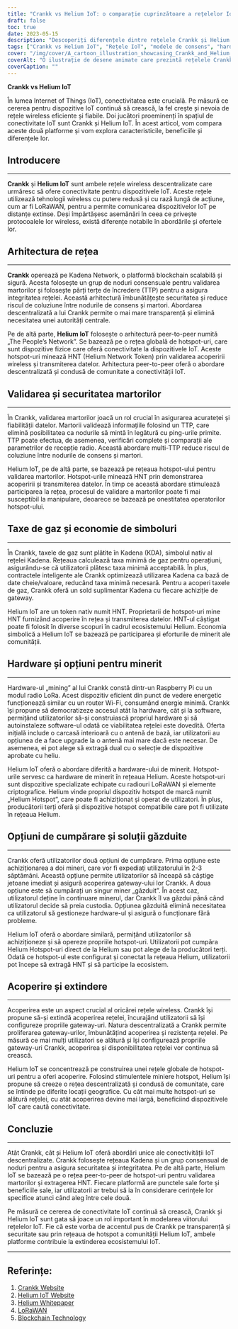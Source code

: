 ```yaml
---
title: "Crankk vs Helium IoT: o comparație cuprinzătoare a rețelelor IoT"
draft: false
toc: true
date: 2023-05-15
description: "Descoperiți diferențele dintre rețelele Crankk și Helium IoT, modelele lor de consens, hardware-ul pentru minerit, taxele de gaz și multe altele."
tags: ["Crankk vs Helium IoT", "Rețele IoT", "modele de consens", "hardware de minerit", "taxe de gaz", "blockchain", "LoRaWAN", "Conectivitate IoT", "comunicații fără fir", "internetul Lucrurilor", "rețele descentralizate", "dispozitive cu putere redusă", "Soluții IoT", "dispozitive inteligente", "aplicații IoT", "transmiterea datelor", "soluții de conectivitate", "Tehnologia IoT", "comparație de rețea", "rețele fără fir"]
cover: "/img/cover/A_cartoon_illustration_showcasing_Crankk_and_Helium_IoT.png"
coverAlt: "O ilustrație de desene animate care prezintă rețelele Crankk și Helium IoT care conectează dispozitive inteligente într-un mediu descentralizat și fără fir."
coverCaption: ""
---
```


**Crankk vs Helium IoT**

În lumea Internet of Things (IoT), conectivitatea este crucială. Pe măsură ce cererea pentru dispozitive IoT continuă să crească, la fel crește și nevoia de rețele wireless eficiente și fiabile. Doi jucători proeminenți în spațiul de conectivitate IoT sunt Crankk și Helium IoT. În acest articol, vom compara aceste două platforme și vom explora caracteristicile, beneficiile și diferențele lor.

## Introducere

______

**Crankk** și **Helium IoT** sunt ambele rețele wireless descentralizate care urmăresc să ofere conectivitate pentru dispozitivele IoT. Aceste rețele utilizează tehnologii wireless cu putere redusă și cu rază lungă de acțiune, cum ar fi LoRaWAN, pentru a permite comunicarea dispozitivelor IoT pe distanțe extinse. Deși împărtășesc asemănări în ceea ce privește protocoalele lor wireless, există diferențe notabile în abordările și ofertele lor.

## Arhitectura de rețea

______

**Crankk** operează pe Kadena Network, o platformă blockchain scalabilă și sigură. Acesta folosește un grup de noduri consensuale pentru validarea martorilor și folosește părți terțe de încredere (TTP) pentru a asigura integritatea rețelei. Această arhitectură îmbunătățește securitatea și reduce riscul de coluziune între nodurile de consens și martori. Abordarea descentralizată a lui Crankk permite o mai mare transparență și elimină necesitatea unei autorități centrale.

Pe de altă parte, **Helium IoT** folosește o arhitectură peer-to-peer numită „The People’s Network”. Se bazează pe o rețea globală de hotspot-uri, care sunt dispozitive fizice care oferă conectivitate la dispozitivele IoT. Aceste hotspot-uri minează HNT (Helium Network Token) prin validarea acoperirii wireless și transmiterea datelor. Arhitectura peer-to-peer oferă o abordare descentralizată și condusă de comunitate a conectivității IoT.

## Validarea și securitatea martorilor

______

În Crankk, validarea martorilor joacă un rol crucial în asigurarea acurateței și fiabilității datelor. Martorii validează informațiile folosind un TTP, care elimină posibilitatea ca nodurile să mintă în legătură cu ping-urile primite. TTP poate efectua, de asemenea, verificări complete și comparații ale parametrilor de recepție radio. Această abordare multi-TTP reduce riscul de coluziune între nodurile de consens și martori.

Helium IoT, pe de altă parte, se bazează pe rețeaua hotspot-ului pentru validarea martorilor. Hotspot-urile minează HNT prin demonstrarea acoperirii și transmiterea datelor. În timp ce această abordare stimulează participarea la rețea, procesul de validare a martorilor poate fi mai susceptibil la manipulare, deoarece se bazează pe onestitatea operatorilor hotspot-ului.

## Taxe de gaz și economie de simboluri

______

În Crankk, taxele de gaz sunt plătite în Kadena (KDA), simbolul nativ al rețelei Kadena. Rețeaua calculează taxa minimă de gaz pentru operațiuni, asigurându-se că utilizatorii plătesc taxa minimă acceptabilă. În plus, contractele inteligente ale Crankk optimizează utilizarea Kadena ca bază de date cheie/valoare, reducând taxa minimă necesară. Pentru a acoperi taxele de gaz, Crankk oferă un sold suplimentar Kadena cu fiecare achiziție de gateway.

Helium IoT are un token nativ numit HNT. Proprietarii de hotspot-uri mine HNT furnizând acoperire în rețea și transmiterea datelor. HNT-ul câștigat poate fi folosit în diverse scopuri în cadrul ecosistemului Helium. Economia simbolică a Helium IoT se bazează pe participarea și eforturile de minerit ale comunității.

## Hardware și opțiuni pentru minerit

______

Hardware-ul „mining” al lui Crankk constă dintr-un Raspberry Pi cu un modul radio LoRa. Acest dispozitiv eficient din punct de vedere energetic funcționează similar cu un router Wi-Fi, consumând energie minimă. Crankk își propune să democratizeze accesul atât la hardware, cât și la software, permițând utilizatorilor să-și construiască propriul hardware și să autoinstaleze software-ul odată ce viabilitatea rețelei este dovedită. Oferta inițială include o carcasă interioară cu o antenă de bază, iar utilizatorii au opțiunea de a face upgrade la o antenă mai mare dacă este necesar. De asemenea, ei pot alege să extragă dual cu o selecție de dispozitive aprobate cu heliu.

Helium IoT oferă o abordare diferită a hardware-ului de minerit. Hotspot-urile servesc ca hardware de minerit în rețeaua Helium. Aceste hotspot-uri sunt dispozitive specializate echipate cu radiouri LoRaWAN și elemente criptografice. Helium vinde propriul dispozitiv hotspot de marcă numit „Helium Hotspot”, care poate fi achiziționat și operat de utilizatori. În plus, producătorii terți oferă și dispozitive hotspot compatibile care pot fi utilizate în rețeaua Helium.

## Opțiuni de cumpărare și soluții găzduite

______

Crankk oferă utilizatorilor două opțiuni de cumpărare. Prima opțiune este achiziționarea a doi mineri, care vor fi expediați utilizatorului în 2-3 săptămâni. Această opțiune permite utilizatorilor să înceapă să câștige jetoane imediat și asigură acoperirea gateway-ului lor Crankk. A doua opțiune este să cumpărați un singur miner „găzduit”. În acest caz, utilizatorul deține în continuare minerul, dar Crankk îl va găzdui până când utilizatorul decide să preia custodia. Opțiunea găzduită elimină necesitatea ca utilizatorul să gestioneze hardware-ul și asigură o funcționare fără probleme.

Helium IoT oferă o abordare similară, permițând utilizatorilor să achiziționeze și să opereze propriile hotspot-uri. Utilizatorii pot cumpăra Helium Hotspot-uri direct de la Helium sau pot alege de la producători terți. Odată ce hotspot-ul este configurat și conectat la rețeaua Helium, utilizatorii pot începe să extragă HNT și să participe la ecosistem.

## Acoperire și extindere

______

Acoperirea este un aspect crucial al oricărei rețele wireless. Crankk își propune să-și extindă acoperirea rețelei, încurajând utilizatorii să își configureze propriile gateway-uri. Natura descentralizată a Crankk permite proliferarea gateway-urilor, îmbunătățind acoperirea și rezistența rețelei. Pe măsură ce mai mulți utilizatori se alătură și își configurează propriile gateway-uri Crankk, acoperirea și disponibilitatea rețelei vor continua să crească.

Helium IoT se concentrează pe construirea unei rețele globale de hotspot-uri pentru a oferi acoperire. Folosind stimulentele miniere hotspot, Helium își propune să creeze o rețea descentralizată și condusă de comunitate, care se întinde pe diferite locații geografice. Cu cât mai multe hotspot-uri se alătură rețelei, cu atât acoperirea devine mai largă, beneficiind dispozitivele IoT care caută conectivitate.


## Concluzie

______

Atât Crankk, cât și Helium IoT oferă abordări unice ale conectivității IoT descentralizate. Crankk folosește rețeaua Kadena și un grup consensual de noduri pentru a asigura securitatea și integritatea. Pe de altă parte, Helium IoT se bazează pe o rețea peer-to-peer de hotspot-uri pentru validarea martorilor și extragerea HNT. Fiecare platformă are punctele sale forte și beneficiile sale, iar utilizatorii ar trebui să ia în considerare cerințele lor specifice atunci când aleg între cele două.

Pe măsură ce cererea de conectivitate IoT continuă să crească, Crankk și Helium IoT sunt gata să joace un rol important în modelarea viitorului rețelelor IoT. Fie că este vorba de accentul pus de Crankk pe transparență și securitate sau prin rețeaua de hotspot a comunității Helium IoT, ambele platforme contribuie la extinderea ecosistemului IoT.

______

## Referințe:

1. [Crankk Website](https://crankk.io/)
2. [Helium IoT Website](https://www.helium.com/)
3. [Helium Whitepaper](https://whitepaper.io/document/649/helium-whitepaper)
4. [LoRaWAN](https://lora-alliance.org/about-lorawan)
5. [Blockchain Technology](https://www.investopedia.com/terms/b/blockchain.asp)
